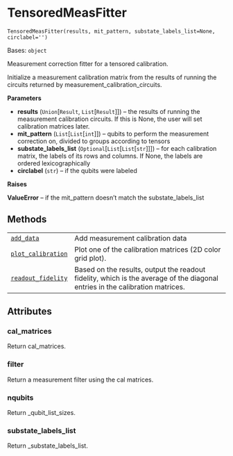 # TensoredMeasFitter

<span id="undefined" />

`TensoredMeasFitter(results, mit_pattern, substate_labels_list=None, circlabel='')`

Bases: `object`

Measurement correction fitter for a tensored calibration.

Initialize a measurement calibration matrix from the results of running the circuits returned by measurement\_calibration\_circuits.

**Parameters**

*   **results** (`Union`\[`Result`, `List`\[`Result`]]) – the results of running the measurement calibration circuits. If this is None, the user will set calibration matrices later.
*   **mit\_pattern** (`List`\[`List`\[`int`]]) – qubits to perform the measurement correction on, divided to groups according to tensors
*   **substate\_labels\_list** (`Optional`\[`List`\[`List`\[`str`]]]) – for each calibration matrix, the labels of its rows and columns. If None, the labels are ordered lexicographically
*   **circlabel** (`str`) – if the qubits were labeled

**Raises**

**ValueError** – if the mit\_pattern doesn’t match the substate\_labels\_list

## Methods

|                                                                                                                                                                                                             |                                                                                                                              |
| ----------------------------------------------------------------------------------------------------------------------------------------------------------------------------------------------------------- | ---------------------------------------------------------------------------------------------------------------------------- |
| [`add_data`](qiskit.ignis.mitigation.TensoredMeasFitter.add_data#qiskit.ignis.mitigation.TensoredMeasFitter.add_data "qiskit.ignis.mitigation.TensoredMeasFitter.add_data")                                 | Add measurement calibration data                                                                                             |
| [`plot_calibration`](qiskit.ignis.mitigation.TensoredMeasFitter.plot_calibration#qiskit.ignis.mitigation.TensoredMeasFitter.plot_calibration "qiskit.ignis.mitigation.TensoredMeasFitter.plot_calibration") | Plot one of the calibration matrices (2D color grid plot).                                                                   |
| [`readout_fidelity`](qiskit.ignis.mitigation.TensoredMeasFitter.readout_fidelity#qiskit.ignis.mitigation.TensoredMeasFitter.readout_fidelity "qiskit.ignis.mitigation.TensoredMeasFitter.readout_fidelity") | Based on the results, output the readout fidelity, which is the average of the diagonal entries in the calibration matrices. |

## Attributes

<span id="undefined" />

### cal\_matrices

Return cal\_matrices.

<span id="undefined" />

### filter

Return a measurement filter using the cal matrices.

<span id="undefined" />

### nqubits

Return \_qubit\_list\_sizes.

<span id="undefined" />

### substate\_labels\_list

Return \_substate\_labels\_list.
